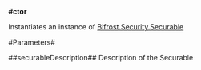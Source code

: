 **#ctor**

Instantiates an instance of [Bifrost.Security.Securable](Bifrost.Security.Securable)

#Parameters#


##securableDescription##
Description of the Securable
